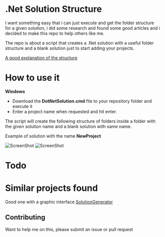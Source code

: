 # .Net Solution Structure


I want something easy that i can just execute and get the folder structure for a given solution, i did some research and found some good articles and i decided to make this repo to help others like me.

The repo is about a script that creates a .Net solution with a useful folder structure and a blank solution just to start adding your projects.


[A good explanation of the structure](https://gist.github.com/davidfowl/ed7564297c61fe9ab814#file-dotnetlayout-md)


# How to use it

**Windows**

- Download the **DotNetSolution.cmd** file to your repository folder and execute it
- Enter a project name when requested and hit enter.

The script will create the following structure of folders inside a folder with the given solution name and a blank solution with same name.

Example of solution with the name **NewProject**

![ScreenShot](/doc/imgages/NewProjectSample.png)
![ScreenShot](/doc/imgages/NewProjectSampleSrc.png)


# Todo




# Similar projects found 

Good one with a graphic interface [SolutionGenerator](https://github.com/WildGums/SolutionGenerator)



## Contributing

Want to help me on this, please submit an issue or pull request

